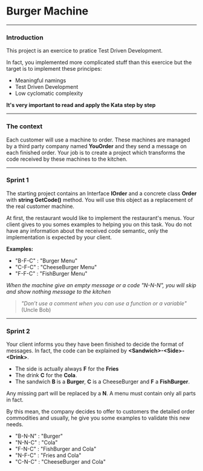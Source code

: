 # Burger Machine
***

### Introduction
This project is an exercice to pratice Test Driven Development.

In fact, you implemented more complicated stuff than this exercice but the target is to implement
these principes:
- Meaningful namings
- Test Driven Development
- Low cyclomatic complexity

**It's very important to read and apply the Kata step by step**
***

### The context
Each customer will use a machine to order. These machines are managed by a third party company named **YouOrder** and they send a message on
each finished order.
Your job is to create a project which transforms the code received by these machines to the kitchen.
***

### Sprint 1
The starting project contains an Interface **IOrder** and a concrete class **Order** 
with **string GetCode()** method. You will use this object as a replacement of the real customer machine.

At first, the restaurant would like to implement the restaurant's menus. Your client gives to you somes examples to 
helping you on this task. You do not have any information about the received code semantic,
only the implementation is expected by your client.

**Examples:**

* "B-F-C" : "Burger Menu"
* "C-F-C" : "CheeseBurger Menu"
* "F-F-C" : "FishBurger Menu"

*When the machine give an empty message or a code "N-N-N", you will skip and show nothing message to the kitchen*

> *"Don’t use a comment when you can use a function or a variable"* (Uncle Bob)
***

### Sprint 2
Your client informs you they have been finished to decide the format of messages. In fact, the code can be explained by 
**\<Sandwich>-\<Side>-\<Drink>**. 
* The side is actually always **F** for the **Fries**
* The drink **C** for the **Cola**.
* The sandwich **B** is a **Burger**, **C** is a CheeseBurger and **F** a **FishBurger**. 

Any missing part will be replaced by a **N**. A menu must contain only all parts in fact.

By this mean, the company decides to offer to customers the detailed order commodities and usually, he give you some 
examples to validate this new needs.

* "B-N-N" : "Burger"
* "N-N-C" : "Cola"
* "F-N-C" : "FishBurger and Cola"
* "N-F-C" : "Fries and Cola"
* "C-N-C" : "CheeseBurger and Cola"
